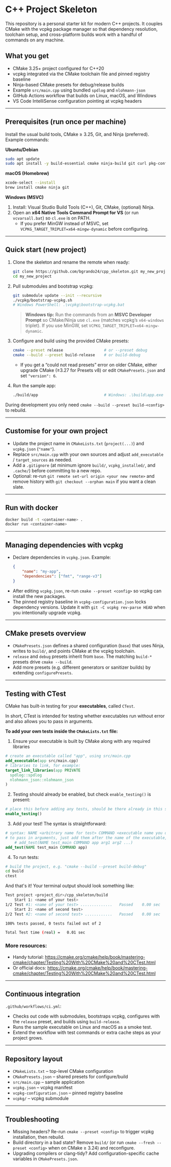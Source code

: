 # C++ Project Skeleton

This repository is a personal starter kit for modern C++ projects. It couples CMake with the vcpkg package manager so that dependency resolution, toolchain setup, and cross-platform builds work with a handful of commands on any machine.

## What you get

-   CMake 3.25+ project configured for C++20
-   vcpkg integrated via the CMake toolchain file and pinned registry baseline
-   Ninja-based CMake presets for debug/release builds
-   Example `src/main.cpp` using bundled `spdlog` and `nlohmann-json`
-   GitHub Actions workflow that builds on Linux, macOS, and Windows
-   VS Code IntelliSense configuration pointing at vcpkg headers

---

## Prerequisites (run once per machine)

Install the usual build tools, CMake ≥ 3.25, Git, and Ninja (preferred). Example commands:

**Ubuntu/Debian**

```sh
sudo apt update
sudo apt install -y build-essential cmake ninja-build git curl pkg-config
```

**macOS (Homebrew)**

```sh
xcode-select --install
brew install cmake ninja git
```

**Windows (MSVC)**

1. Install: Visual Studio Build Tools (C++), Git, CMake, (optional) Ninja.
2. Open an **x64 Native Tools Command Prompt for VS** (or run `vcvarsall.bat`) so `cl.exe` is on PATH.
    - If you prefer MinGW instead of MSVC, set `VCPKG_TARGET_TRIPLET=x64-mingw-dynamic` before configuring.

---

## Quick start (new project)

1. Clone the skeleton and rename the remote when ready:
    ```sh
    git clone https://github.com/bgrando24/cpp_skeleton.git my_new_project
    cd my_new_project
    ```
2. Pull submodules and bootstrap vcpkg:

    ```sh
    git submodule update --init --recursive
    ./vcpkg/bootstrap-vcpkg.sh
    # Windows PowerShell: .\vcpkg\bootstrap-vcpkg.bat
    ```

    > **Windows tip:** Run the commands from an **MSVC Developer Prompt** so CMake/Ninja use `cl.exe`
    > (matches vcpkg’s `x64-windows` triplet). If you use MinGW, set `VCPKG_TARGET_TRIPLET=x64-mingw-dynamic`.

3. Configure and build using the provided CMake presets:

    ```sh
    cmake --preset release                  # or --preset debug
    cmake --build --preset build-release    # or build-debug
    ```

    - If you get a “could not read presets” error on older CMake, either upgrade CMake (≥3.27 for Presets v8)
      or edit `CMakePresets.json` and set `"version": 6`.

4. Run the sample app:
    ```sh
    ./build/app                             # Windows: .\build\app.exe
    ```

During development you only need `cmake --build --preset build-<config>` to rebuild.

---

## Customise for your own project

-   Update the project name in `CMakeLists.txt` (`project(...)`) and `vcpkg.json` (`"name"`).
-   Replace `src/main.cpp` with your own sources and adjust `add_executable` / `target_sources` as needed.
-   Add a `.gitignore` (at minimum ignore `build/`, `vcpkg_installed/`, and `.cache/`) before committing to a new repo.
-   Optional: re-run `git remote set-url origin <your new remote>` and remove history with `git checkout --orphan main` if you want a clean slate.

---

## Run with docker

```sh
docker build -t <container-name> .
docker run <container-name>
```

---

## Managing dependencies with vcpkg

-   Declare dependencies in `vcpkg.json`. Example:
    ```json
    {
        "name": "my-app",
        "dependencies": ["fmt", "range-v3"]
    }
    ```
-   After editing `vcpkg.json`, re-run `cmake --preset <config>` so vcpkg can install the new packages.
-   The pinned registry baseline in `vcpkg-configuration.json` locks dependency versions. Update it with `git -C vcpkg rev-parse HEAD` when you intentionally upgrade vcpkg.

---

## CMake presets overview

-   `CMakePresets.json` defines a shared configuration (`base`) that uses Ninja, writes to `build/`, and points CMake at the vcpkg toolchain.
-   `release` and `debug` presets inherit from `base`. The matching `build-*` presets drive `cmake --build`.
-   Add more presets (e.g. different generators or sanitizer builds) by extending `configurePresets`.

---

## Testing with CTest

CMake has built-in testing for your **executables**, called `CTest`.

In short, CTest is intended for testing whether executables run without error and also allows you to pass in arguments.

**To add your own tests inside the `CMakeLists.txt` file:**

1. Ensure your executable is built by CMake along with any required libraries

```CMake
# create an executable called "app", using src/main.cpp
add_executable(app src/main.cpp)
# libraries to link, for example:
target_link_libraries(app PRIVATE
  spdlog::spdlog
  nlohmann_json::nlohmann_json
)
```

2. Testing should already be enabled, but check `enable_testing()` is present:

```CMake
# place this before adding any tests, should be there already in this skeleton
enable_testing()
```

3. Add your test! The syntax is straightforward:

```CMake
# syntax: NAME <arbitrary name for test> COMMAND <executable name you defined above>
# to pass in arguments, just add them after the name of the executable, for example:
    # add_test(NAME test_main COMMAND app arg1 arg2 ...)
add_test(NAME test_main COMMAND app)
```

4. To run tests:

```sh
# build the project, e.g. "cmake --build --preset build-debug"
cd build
ctest
```

And that's it! Your terminal output should look something like:

```sh
Test project <project_dir>/cpp_skeleton/build
    Start 1: <name of your test>
1/2 Test #1: <name of your test> ..............   Passed    0.00 sec
    Start 2: <name of second test>
2/2 Test #2: <name of second test> ............   Passed    0.00 sec

100% tests passed, 0 tests failed out of 2

Total Test time (real) =   0.01 sec
```

### More resources:

-   Handy tutorial: https://cmake.org/cmake/help/book/mastering-cmake/chapter/Testing%20With%20CMake%20and%20CTest.html
-   Or official docs: https://cmake.org/cmake/help/book/mastering-cmake/chapter/Testing%20With%20CMake%20and%20CTest.html

---

## Continuous integration

`.github/workflows/ci.yml`:

-   Checks out code with submodules, bootstraps vcpkg, configures with the `release` preset, and builds using `build-release`.
-   Runs the sample executable on Linux and macOS as a smoke test.
-   Extend the workflow with test commands or extra cache steps as your project grows.

---

## Repository layout

-   `CMakeLists.txt` – top-level CMake configuration
-   `CMakePresets.json` – shared presets for configure/build
-   `src/main.cpp` – sample application
-   `vcpkg.json` – vcpkg manifest
-   `vcpkg-configuration.json` – pinned registry baseline
-   `vcpkg/` – vcpkg submodule

---

## Troubleshooting

-   Missing headers? Re-run `cmake --preset <config>` to trigger vcpkg installation, then rebuild.
-   Build directory in a bad state? Remove `build/` (or run `cmake --fresh --preset <config>` when on CMake ≥ 3.24) and reconfigure.
-   Upgrading compilers or clang-tidy? Add configuration-specific cache variables in `CMakePresets.json`.
